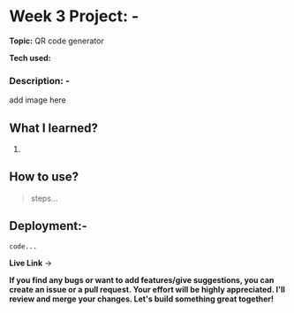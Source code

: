 
# Week 3   Project: - 

 **Topic:** QR code generator
 
**Tech used:** 

### Description: -
add image here

## What I learned?
1.


## How to use?

>steps...
>
## Deployment:-

  ``code...``


**Live Link** &rarr; 

**If you find any bugs or want to add features/give suggestions, you can create an issue or a pull request. 
Your effort will be highly appreciated. I'll review and merge your changes. Let's build something great together!**
